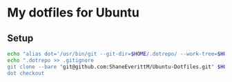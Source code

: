 # My dotfiles for Ubuntu

## Setup
```bash
echo "alias dot='/usr/bin/git --git-dir=$HOME/.dotrepo/ --work-tree=$HOME'" >> .bashrc
echo ".dotrepo >> .gitignore
git clone --bare "git@github.com:ShaneEverittM/Ubuntu-Dotfiles.git" $HOME/.dotrepo
dot checkout
```
